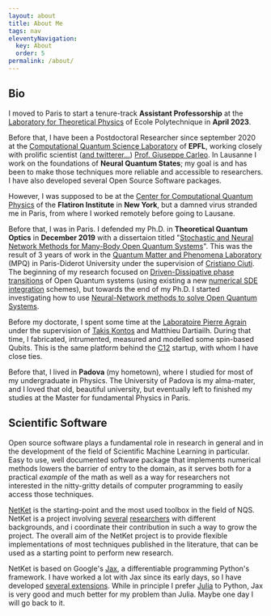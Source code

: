 ```yaml
---
layout: about
title: About Me
tags: nav
eleventyNavigation:
  key: About
  order: 5
permalink: /about/
---
```


## Bio

I moved to Paris to start a tenure-track **Assistant Professorship** at the [Laboratory for Theoretical Physics](https://www.cpht.polytechnique.fr) of Ecole Polytechnique in **April 2023**.

Before that, I have been a Postdoctoral Researcher since september 2020 at the [Computational Quantum Science Laboratory](https://www.epfl.ch/labs/cqsl/) of **EPFL**, working closely with prolific scientist ([and twitterer...](https://twitter.com/gppcarleo)) [Prof. Giuseppe Carleo]([https://twitter.com/gppcarleo](https://scholar.google.com/citations?user=e9I38PEAAAAJ)). In Lausanne I work on the foundations of **Neural Quantum States**; my goal is and has been to make those techniques more reliable and accessible to researchers. I have also developed several Open Source Software packages.

However, I was supposed to be at the [Center for Computational Quantum Physics](https://www.simonsfoundation.org/flatiron/center-for-computational-quantum-physics/) of the **Flatiron Institute** in **New York**, but a damned virus stranded me in Paris, from where I worked remotely before going to Lausane.

Before that, I was in Paris. I defended my Ph.D. in **Theoretical Quantum Optics** in **December 2019** with a dissertaion titled "[Stochastic and Neural Network Methods for Many-Body Open Quantum Systems](https://hal.archives-ouvertes.fr/tel-03768673/)". This was the result of 3 years of work in the [Quantum Matter and Phenomena Laboratory](https://mpq.u-paris.fr/?lang=fr) (MPQ) in Paris-Diderot University under the supervision of [Cristiano Ciuti](https://mpq.u-paris.fr/CV-of-Cristiano-Ciuti?lang=en). 
The beginning of my research focused on [Driven-Dissipative phase transitions](https://arxiv.org/abs/1709.04238) of Open Quantum systems (using existing a new [numerical SDE integration](https://arxiv.org/abs/1812.08582) schemes), but towards the end of my Ph.D. I started investigating how to use [Neural-Network methods to solve Open Quantum Systems](https://arxiv.org/abs/1902.10104).

Before my doctorate, I spent some time at the [Laboratoire Pierre Agrain](https://www.lpens.ens.psl.eu) under the supervision of [Takis Kontos](https://www.lpens.ens.psl.eu/physique-mesoscopique/) and Matthieu Dartiailh. During that time, I fabricated, intrumented, measured and modelled some spin-based Qubits. This is the same platform behind the [C12](https://www.c12qe.com) startup, with whom I have close ties.

Before that, I lived in **Padova** (my hometown), where I studied for most of my undergraduate in Physics. The University of Padova is my alma-mater, and I loved that old, beautiful university, but eventually left to finished my studies at the Master for fundamental Physics in Paris. 

## Scientific Software

Open source software plays a fundamental role in research in general and in the development of the field of Scientific Machine Learning in particular. Easy to use, well documented software package that implements numerical methods lowers the barrier of entry to the domain, as it serves both for a practical _example_ of the math as well as a way for researchers not interested in the nitty-gritty details of computer programming to easily access those techniques.

[NetKet](https://netket.readthedocs.io) is the starting-point and the most used toolbox in the field of NQS. NetKet is a project involving [several](https://www.sciencedirect.com/science/article/pii/S2352711019300974) [researchers](https://doi.org/10.21468/SciPostPhysCodeb.7) with different backgrounds, and i coordinate their contribution in such a way to grow the project. The overall aim of the NetKet project is to provide flexible implementations of most techniques published in the literature, that can be used as a starting point to perform new research.

NetKet is based on Google's [Jax](https://github.com/google/jax), a differentiable programming Python's framework. I have worked a lot with Jax since its early days, so I have developed [several extensions](https://mpi4jax.readthedocs.io/en/latest/). While in principle I prefer [Julia](https://www.julialang.org) to Python, Jax is very good and much better for my problem than Julia. Maybe one day I will go back to it.
